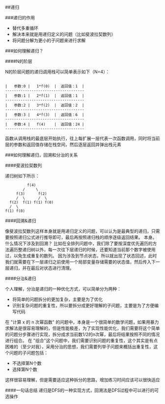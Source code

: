 ##递归

###递归的作用
- 替代多重循环
- 解决本来就是用递归定义的问题（比如斐波拉契数列）
- 将问题分解为更小的子问题来进行求解

###如何理解递归？

####N的阶层

N的阶层问题的递归调用栈可以简单表示如下（N=4）：

````

|   参数:0 |   1*f(0)  |  返回值：1  |
------------------------------------
|   参数:1 |   2*f(1)  |  返回值：1  |
------------------------------------
|   参数:2 |   3*f(2)  |  返回值：2  |
------------------------------------
|   参数:3 |   4*f(3)  |  返回值：6  |
------------------------------------
|   参数:4 |   f(4)    |  返回值：24 |
------------------------------------
````

函数从调用栈的最底层开始执行，往上每扩展一层代表一次函数调用，同时将当前层的参数和返回值存储在栈空间，然后逐层返回并弹出栈元素



###如何理解递归，回溯和分治的关系

####斐波拉契数列

递归树如下所示：

              f(4)
            /     \
         f(3)      f(2)
         /  \      /  \
      f(2)  f(1) f(1) f(0)
      /  \  
    f(1) f(0) 
    

####回溯&递归

像斐波拉契数列这样本身就是用递归定义的问题，可以认为是最典型的递归，只需要按照递归公式进行推导即可，最后再按照递归栈的顺序逐级返回结果。
本身。什么情况下涉及到回溯？
比如在全排列问题中，我们除了要按深度优先遍历的方法遍历整递归树以外，每一次往下层递归的时候，还要知道当前那个数字被使用过，以免生成重复的数列。
因为涉及到节点状态，所以就出现了状态回述，此时我们就需要在下一层递归之前使用一个局部变量存储需要的状态值，然后传入下一层递归，并在最后对状态进行清理。

    
####分治&递归

个人理解，分治是递归的一种优化方式，可以简单分为两种：
- 将简单的问题拆分的更加复杂，主要是为了优化
- 识别复杂问题的重复性，所以要拆分成更好理解的子问题，主要是为了方便编写代码

在 "计算 x 的 n 次幂函数" 的问题中，本身是一个很简单的数学问题，如果用暴力求解法是很容易理解的，但是性能极差，为了实现性能优化，我们需要将这个简单的问题分步骤进行实现，拆分成求当前数1/2的n次幂，最后将结果按照不同的情况进行组合。
在 "组合"这个问题中，我们需要识别问题的重复性，这个其实是有点困难的（至少对我），采用分治的思想，我们需要列举子问题来概括出重复性，这个问题的子问题包括：

- 不选择第N个数
- 选择第N个数

这样很容易理解，但是需要适应这种拆分的思路，增加练习时间应该可以很快适应


####一句话总结
递归是DFS的一种实现方式，回溯法是DFS过程中可以进行的可选操作